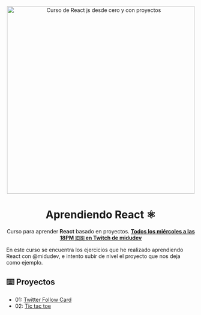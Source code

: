 <div align="center">

<img alt="Curso de React js desde cero y con proyectos" src="https://user-images.githubusercontent.com/1561955/212888793-fd719e58-b0c2-4d03-9c55-38e3e79ebc17.png" width="500" />

# Aprendiendo React ⚛️

Curso para aprender **React** basado en proyectos.
**[Todos los miércoles a las 18PM 🇪🇸 en Twitch de midudev](https://twitch.tv/midudev)**
</div>

En este curso se encuentra los ejercicios que he realizado aprendiendo React con @midudev, e intento subir de nivel el proyecto que nos deja como ejemplo.

## ⌨️ Proyectos

- 01: [Twitter Follow Card](projects/twitter-follow-card/)
- 02: [Tic tac toe](projects/tic-tac-toe/)
